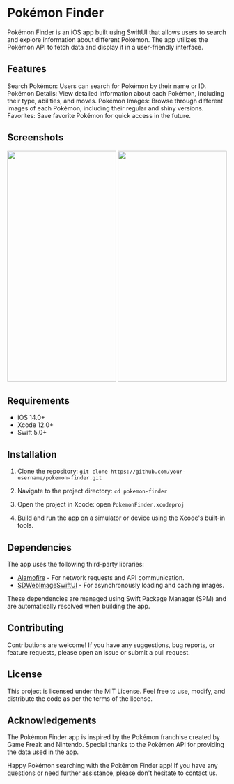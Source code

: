 # Pokémon Finder

Pokémon Finder is an iOS app built using SwiftUI that allows users to search and explore information about different Pokémon. The app utilizes the Pokémon API to fetch data and display it in a user-friendly interface.

## Features

Search Pokémon: Users can search for Pokémon by their name or ID.
Pokémon Details: View detailed information about each Pokémon, including their type, abilities, and moves.
Pokémon Images: Browse through different images of each Pokémon, including their regular and shiny versions.
Favorites: Save favorite Pokémon for quick access in the future.

## Screenshots

<img src="https://github.com/fernandomarins/pokemon/assets/11571895/48cde1cf-7506-40a0-97c9-2dfcff9c8fe5" width="250" height="528">

<img src="https://github.com/fernandomarins/pokemon/assets/11571895/d20913f1-e8c6-49cd-94ef-c5a1d74565af" width="250" height="528">

## Requirements

- iOS 14.0+
- Xcode 12.0+
- Swift 5.0+

## Installation

1. Clone the repository: `git clone https://github.com/your-username/pokemon-finder.git`
2. Navigate to the project directory: `cd pokemon-finder`

3. Open the project in Xcode: open `PokemonFinder.xcodeproj`
4. Build and run the app on a simulator or device using the Xcode's built-in tools.

## Dependencies

The app uses the following third-party libraries:

- [Alamofire](https://github.com/Alamofire/Alamofire) - For network requests and API communication.
- [SDWebImageSwiftUI](https://github.com/SDWebImage/SDWebImageSwiftUI) - For asynchronously loading and caching images.

These dependencies are managed using Swift Package Manager (SPM) and are automatically resolved when building the app.

## Contributing

Contributions are welcome! If you have any suggestions, bug reports, or feature requests, please open an issue or submit a pull request.

## License

This project is licensed under the MIT License. Feel free to use, modify, and distribute the code as per the terms of the license.

## Acknowledgements

The Pokémon Finder app is inspired by the Pokémon franchise created by Game Freak and Nintendo. Special thanks to the Pokémon API for providing the data used in the app.

Happy Pokémon searching with the Pokémon Finder app! If you have any questions or need further assistance, please don't hesitate to contact us.
